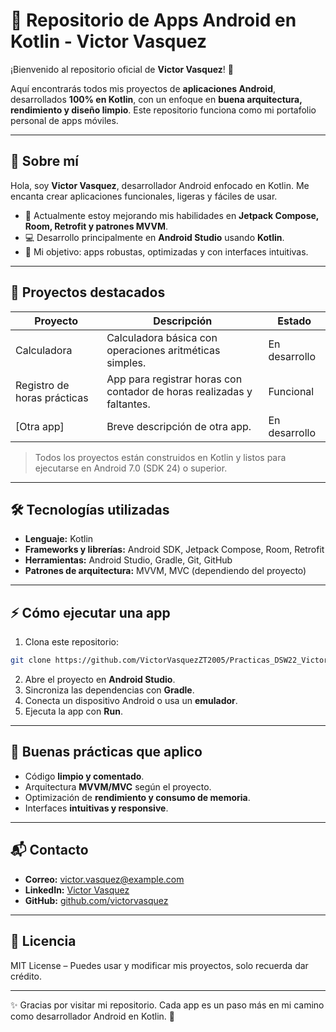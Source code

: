 # 📱 Repositorio de Apps Android en Kotlin - Victor Vasquez

¡Bienvenido al repositorio oficial de **Victor Vasquez**! 👋  

Aquí encontrarás todos mis proyectos de **aplicaciones Android**, desarrollados **100% en Kotlin**, con un enfoque en **buena arquitectura, rendimiento y diseño limpio**. Este repositorio funciona como mi portafolio personal de apps móviles.

---

## 🧑 Sobre mí

Hola, soy **Victor Vasquez**, desarrollador Android enfocado en Kotlin. Me encanta crear aplicaciones funcionales, ligeras y fáciles de usar.  

- 🌱 Actualmente estoy mejorando mis habilidades en **Jetpack Compose, Room, Retrofit y patrones MVVM**.  
- 💻 Desarrollo principalmente en **Android Studio** usando **Kotlin**.  
- 🎯 Mi objetivo: apps robustas, optimizadas y con interfaces intuitivas.

---

## 📂 Proyectos destacados

| Proyecto | Descripción | Estado |
|----------|-------------|--------|
| Calculadora | Calculadora básica con operaciones aritméticas simples. | En desarrollo |
| Registro de horas prácticas | App para registrar horas con contador de horas realizadas y faltantes. | Funcional |
| [Otra app] | Breve descripción de otra app. | En desarrollo |

> Todos los proyectos están construidos en Kotlin y listos para ejecutarse en Android 7.0 (SDK 24) o superior.

---

## 🛠 Tecnologías utilizadas

- **Lenguaje:** Kotlin  
- **Frameworks y librerías:** Android SDK, Jetpack Compose, Room, Retrofit  
- **Herramientas:** Android Studio, Gradle, Git, GitHub  
- **Patrones de arquitectura:** MVVM, MVC (dependiendo del proyecto)  

---

## ⚡ Cómo ejecutar una app

1. Clona este repositorio:  
```bash
git clone https://github.com/VictorVasquezZT2005/Practicas_DSW22_Victor_Vasquez.git
````

2. Abre el proyecto en **Android Studio**.
3. Sincroniza las dependencias con **Gradle**.
4. Conecta un dispositivo Android o usa un **emulador**.
5. Ejecuta la app con **Run**.

---

## 🌟 Buenas prácticas que aplico

* Código **limpio y comentado**.
* Arquitectura **MVVM/MVC** según el proyecto.
* Optimización de **rendimiento y consumo de memoria**.
* Interfaces **intuitivas y responsive**.

---

## 📬 Contacto

* **Correo:** [victor.vasquez@example.com](mailto:victor.vasquez@example.com)
* **LinkedIn:** [Victor Vasquez](https://www.linkedin.com/in/victorvasquez)
* **GitHub:** [github.com/victorvasquez](https://github.com/victorvasquez)

---

## 📜 Licencia

MIT License – Puedes usar y modificar mis proyectos, solo recuerda dar crédito.

---

✨ Gracias por visitar mi repositorio. Cada app es un paso más en mi camino como desarrollador Android en Kotlin. 🚀
